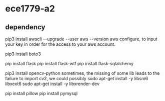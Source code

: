 # ece1779-a2

## dependency
pip3 install awscli --upgrade --user
aws --version
aws configure, to input your key in order for the access to your aws account.

pip3 install boto3

pip install flask
pip install flask-wtf
pip install flask-sqlalchemy

pip3 install opencv-python
sometimes, the missing of some lib leads to the failure to import cv2, we could possibly
sudo apt-get install -y libsm6 libxext6
sudo apt-get install -y libxrender-dev

pip install pillow
pip install pymysql
